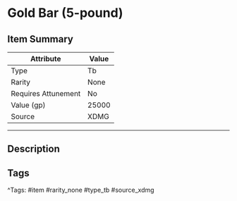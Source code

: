 # Gold Bar (5-pound)

## Item Summary

| Attribute            | Value                        |
|----------------------|------------------------------|
| Type                 | Tb |
| Rarity               | None             |
| Requires Attunement  | No                |
| Value (gp)           | 25000    |
| Source               | XDMG |

---

## Description



## Tags

^Tags: #item #rarity_none #type_tb #source_xdmg